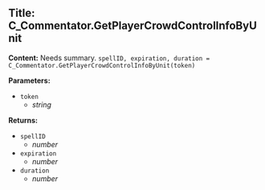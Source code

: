 ## Title: C_Commentator.GetPlayerCrowdControlInfoByUnit

**Content:**
Needs summary.
`spellID, expiration, duration = C_Commentator.GetPlayerCrowdControlInfoByUnit(token)`

**Parameters:**
- `token`
  - *string*

**Returns:**
- `spellID`
  - *number*
- `expiration`
  - *number*
- `duration`
  - *number*
